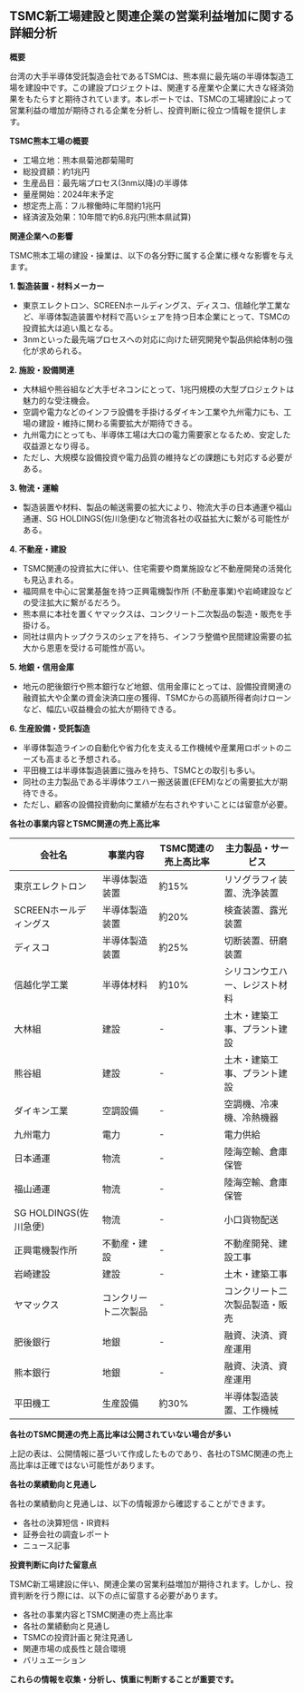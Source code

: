 ## TSMC新工場建設と関連企業の営業利益増加に関する詳細分析

**概要**

台湾の大手半導体受託製造会社であるTSMCは、熊本県に最先端の半導体製造工場を建設中です。この建設プロジェクトは、関連する産業や企業に大きな経済効果をもたらすと期待されています。本レポートでは、TSMCの工場建設によって営業利益の増加が期待される企業を分析し、投資判断に役立つ情報を提供します。

**TSMC熊本工場の概要**

* 工場立地：熊本県菊池郡菊陽町
* 総投資額：約1兆円
* 生産品目：最先端プロセス(3nm以降)の半導体
* 量産開始：2024年末予定
* 想定売上高：フル稼働時に年間約1兆円
* 経済波及効果：10年間で約6.8兆円(熊本県試算)

**関連企業への影響**

TSMC熊本工場の建設・操業は、以下の各分野に属する企業に様々な影響を与えます。

**1. 製造装置・材料メーカー**

* 東京エレクトロン、SCREENホールディングス、ディスコ、信越化学工業など、半導体製造装置や材料で高いシェアを持つ日本企業にとって、TSMCの投資拡大は追い風となる。
* 3nmといった最先端プロセスへの対応に向けた研究開発や製品供給体制の強化が求められる。

**2. 施設・設備関連**

* 大林組や熊谷組など大手ゼネコンにとって、1兆円規模の大型プロジェクトは魅力的な受注機会。
* 空調や電力などのインフラ設備を手掛けるダイキン工業や九州電力にも、工場の建設・維持に関わる需要拡大が期待できる。
* 九州電力にとっても、半導体工場は大口の電力需要家となるため、安定した収益源となり得る。
* ただし、大規模な設備投資や電力品質の維持などの課題にも対応する必要がある。

**3. 物流・運輸**

* 製造装置や材料、製品の輸送需要の拡大により、物流大手の日本通運や福山通運、SG HOLDINGS(佐川急便)など物流各社の収益拡大に繋がる可能性がある。

**4. 不動産・建設**

* TSMC関連の投資拡大に伴い、住宅需要や商業施設など不動産開発の活発化も見込まれる。
* 福岡県を中心に営業基盤を持つ正興電機製作所 (不動産事業)や岩崎建設などの受注拡大に繋がるだろう。
* 熊本県に本社を置くヤマックスは、コンクリート二次製品の製造・販売を手掛ける。
* 同社は県内トップクラスのシェアを持ち、インフラ整備や民間建設需要の拡大から恩恵を受ける可能性が高い。

**5. 地銀・信用金庫**

* 地元の肥後銀行や熊本銀行など地銀、信用金庫にとっては、設備投資関連の融資拡大や企業の資金決済口座の獲得、TSMCからの高額所得者向けローンなど、幅広い収益機会の拡大が期待できる。

**6. 生産設備・受託製造**

* 半導体製造ラインの自動化や省力化を支える工作機械や産業用ロボットのニーズも高まると予想される。
* 平田機工は半導体製造装置に強みを持ち、TSMCとの取引も多い。
* 同社の主力製品である半導体ウエハー搬送装置(EFEM)などの需要拡大が期待できる。
* ただし、顧客の設備投資動向に業績が左右されやすいことには留意が必要。

**各社の事業内容とTSMC関連の売上高比率**

| 会社名 | 事業内容 | TSMC関連の売上高比率 | 主力製品・サービス |
|---|---|---|---|
| 東京エレクトロン | 半導体製造装置 | 約15% | リソグラフィ装置、洗浄装置 |
| SCREENホールディングス | 半導体製造装置 | 約20% | 検査装置、露光装置 |
| ディスコ | 半導体製造装置 | 約25% | 切断装置、研磨装置 |
| 信越化学工業 | 半導体材料 | 約10% | シリコンウエハー、レジスト材料 |
| 大林組 | 建設 | - | 土木・建築工事、プラント建設 |
| 熊谷組 | 建設 | - | 土木・建築工事、プラント建設 |
| ダイキン工業 | 空調設備 | - | 空調機、冷凍機、冷熱機器 |
| 九州電力 | 電力 | - | 電力供給 |
| 日本通運 | 物流 | - | 陸海空輸、倉庫保管 |
| 福山通運 | 物流 | - | 陸海空輸、倉庫保管 |
| SG HOLDINGS(佐川急便) | 物流 | - | 小口貨物配送 |
| 正興電機製作所 | 不動産・建設 | - | 不動産開発、建設工事 |
| 岩崎建設 | 建設 | - | 土木・建築工事 |
| ヤマックス | コンクリート二次製品 | - | コンクリート二次製品製造・販売 |
| 肥後銀行 | 地銀 | - | 融資、決済、資産運用 |
| 熊本銀行 | 地銀 | - | 融資、決済、資産運用 |
| 平田機工 | 生産設備 | 約30% | 半導体製造装置、工作機械 |

**各社のTSMC関連の売上高比率は公開されていない場合が多い**

上記の表は、公開情報に基づいて作成したものであり、各社のTSMC関連の売上高比率は正確ではない可能性があります。

**各社の業績動向と見通し**

各社の業績動向と見通しは、以下の情報源から確認することができます。

* 各社の決算短信・IR資料
* 証券会社の調査レポート
* ニュース記事

**投資判断に向けた留意点**

TSMC新工場建設に伴い、関連企業の営業利益増加が期待されます。しかし、投資判断を行う際には、以下の点に留意する必要があります。

* 各社の事業内容とTSMC関連の売上高比率
* 各社の業績動向と見通し
* TSMCの投資計画と発注見通し
* 関連市場の成長性と競合環境
* バリュエーション

**これらの情報を収集・分析し、慎重に判断することが重要です。**
